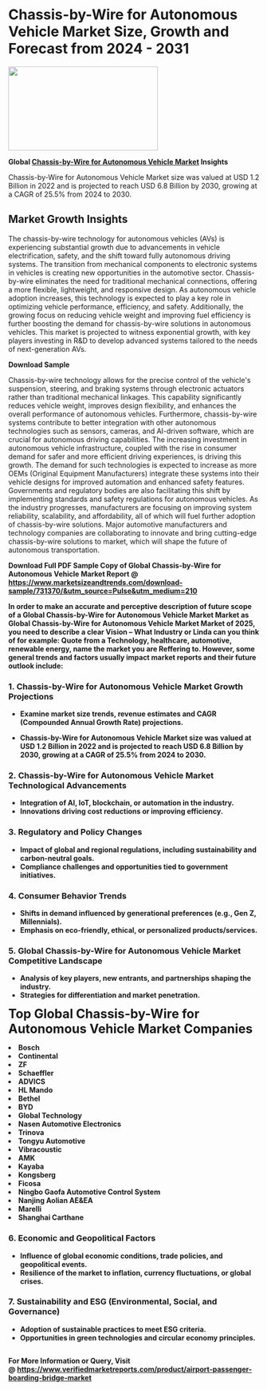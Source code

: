 <H1>Chassis-by-Wire for Autonomous Vehicle Market Size, Growth and Forecast from 2024 - 2031</H1><img class="aligncenter size-medium wp-image-584254" src="https://thirdeyenews.in/wp-content/uploads/2024/09/Global-Market-Research-300x168.jpeg" alt="" width="300" height="168" /><p><strong>Global&nbsp;<a href="https://www.marketsizeandtrends.com/download-sample/731370/&amp;utm_source=Pulse&amp;utm_medium=210">Chassis-by-Wire for Autonomous Vehicle Market</a> Insights</strong></p><p>Chassis-by-Wire for Autonomous Vehicle Market size was valued at USD 1.2 Billion in 2022 and is projected to reach USD 6.8 Billion by 2030, growing at a CAGR of 25.5% from 2024 to 2030.</p><p><h2>Market Growth Insights</h2> <p>The chassis-by-wire technology for autonomous vehicles (AVs) is experiencing substantial growth due to advancements in vehicle electrification, safety, and the shift toward fully autonomous driving systems. The transition from mechanical components to electronic systems in vehicles is creating new opportunities in the automotive sector. Chassis-by-wire eliminates the need for traditional mechanical connections, offering a more flexible, lightweight, and responsive design. As autonomous vehicle adoption increases, this technology is expected to play a key role in optimizing vehicle performance, efficiency, and safety. Additionally, the growing focus on reducing vehicle weight and improving fuel efficiency is further boosting the demand for chassis-by-wire solutions in autonomous vehicles. This market is projected to witness exponential growth, with key players investing in R&D to develop advanced systems tailored to the needs of next-generation AVs.</p> <p><strong>Download Sample</strong></p> <p>Chassis-by-wire technology allows for the precise control of the vehicle's suspension, steering, and braking systems through electronic actuators rather than traditional mechanical linkages. This capability significantly reduces vehicle weight, improves design flexibility, and enhances the overall performance of autonomous vehicles. Furthermore, chassis-by-wire systems contribute to better integration with other autonomous technologies such as sensors, cameras, and AI-driven software, which are crucial for autonomous driving capabilities. The increasing investment in autonomous vehicle infrastructure, coupled with the rise in consumer demand for safer and more efficient driving experiences, is driving this growth. The demand for such technologies is expected to increase as more OEMs (Original Equipment Manufacturers) integrate these systems into their vehicle designs for improved automation and enhanced safety features. Governments and regulatory bodies are also facilitating this shift by implementing standards and safety regulations for autonomous vehicles. As the industry progresses, manufacturers are focusing on improving system reliability, scalability, and affordability, all of which will fuel further adoption of chassis-by-wire solutions. Major automotive manufacturers and technology companies are collaborating to innovate and bring cutting-edge chassis-by-wire solutions to market, which will shape the future of autonomous transportation. <p><strong></p><p><span class=""><strong>Download Full PDF Sample Copy of Global Chassis-by-Wire for Autonomous Vehicle Market Report</strong> @ <a href="https://www.marketsizeandtrends.com/download-sample/731370/&amp;utm_source=Pulse&amp;utm_medium=210" target="_blank">https://www.marketsizeandtrends.com/download-sample/731370/&amp;utm_source=Pulse&amp;utm_medium=210</a></span></p><p>In order to make an accurate and perceptive description of future scope of a Global&nbsp;Chassis-by-Wire for Autonomous Vehicle Market Market as Global&nbsp;Chassis-by-Wire for Autonomous Vehicle Market Market of 2025, you need to describe a clear Vision &ndash; What Industry or Linda can you think of for example: Quote from a Technology, healthcare, automotive, renewable energy, name the market you are Reffering to. However, some general trends and factors usually impact market reports and their future outlook include:</p><h3>1.&nbsp;<strong>Chassis-by-Wire for Autonomous Vehicle Market Growth Projections</strong></h3><ul><li>Examine market size trends, revenue estimates and CAGR (Compounded Annual Growth Rate) projections.</li><li><p>Chassis-by-Wire for Autonomous Vehicle Market size was valued at USD 1.2 Billion in 2022 and is projected to reach USD 6.8 Billion by 2030, growing at a CAGR of 25.5% from 2024 to 2030.</p></li></ul><h3>2.&nbsp;<strong>Chassis-by-Wire for Autonomous Vehicle Market Technological Advancements</strong></h3><ul><li>Integration of AI, IoT, blockchain, or automation in the industry.</li><li>Innovations driving cost reductions or improving efficiency.</li></ul><h3>3.&nbsp;<strong>Regulatory and Policy Changes</strong></h3><ul><li>Impact of global and regional regulations, including sustainability and carbon-neutral goals.</li><li>Compliance challenges and opportunities tied to government initiatives.</li></ul><h3>4.&nbsp;<strong>Consumer Behavior Trends</strong></h3><ul><li>Shifts in demand influenced by generational preferences (e.g., Gen Z, Millennials).</li><li>Emphasis on eco-friendly, ethical, or personalized products/services.</li></ul><h3>5.&nbsp;<strong>Global Chassis-by-Wire for Autonomous Vehicle Market Competitive Landscape</strong></h3><ul><li>Analysis of key players, new entrants, and partnerships shaping the industry.</li><li>Strategies for differentiation and market penetration.</li></ul><p data-pm-slice="1 1 []"><span style="color: inherit; font-family: inherit; font-size: 25px;">Top Global Chassis-by-Wire for Autonomous Vehicle Market Companies</span></p><div class="" data-test-id=""><p><li>Bosch</li><li> Continental</li><li> ZF</li><li> Schaeffler</li><li> ADVICS</li><li> HL Mando</li><li> Bethel</li><li> BYD</li><li> Global Technology</li><li> Nasen Automotive Electronics</li><li> Trinova</li><li> Tongyu Automotive</li><li> Vibracoustic</li><li> AMK</li><li> Kayaba</li><li> Kongsberg</li><li> Ficosa</li><li> Ningbo Gaofa Automotive Control System</li><li> Nanjing Aolian AE&EA</li><li> Marelli</li><li> Shanghai Carthane</li></p></div><h3>6.&nbsp;<strong>Economic and Geopolitical Factors</strong></h3><ul><li>Influence of global economic conditions, trade policies, and geopolitical events.</li><li>Resilience of the market to inflation, currency fluctuations, or global crises.</li></ul><h3>7.&nbsp;<strong>Sustainability and ESG (Environmental, Social, and Governance)</strong></h3><ul><li>Adoption of sustainable practices to meet ESG criteria.</li><li>Opportunities in green technologies and circular economy principles.</li></ul><h2><strong style="font-size: 14px;">For More Information or Query, Visit @&nbsp;</strong><a style="background-color: #ffffff; font-size: 14px;" href="https://www.marketsizeandtrends.com/report/chassis-by-wire-for-autonomous-vehicle-market/" target="_blank">https://www.verifiedmarketreports.com/product/airport-passenger-boarding-bridge-market</a></h2>
